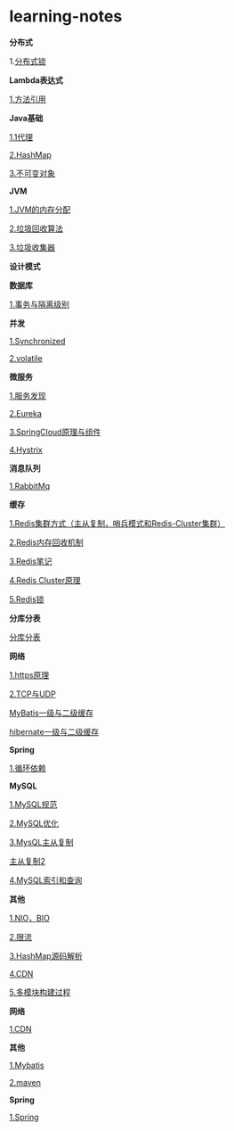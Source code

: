 # learning-notes

**分布式**

1.[分布式锁](blog/分布式/分布式锁.md)



**Lambda表达式**

[1.方法引用](blog/方法引用.md)



**Java基础**

[1.1代理](blog/Java基础/代理.md)

[2.HashMap](blog/HashMap.md)

[3.不可变对象](blog/不可变对象.md)

**JVM**

[1.JVM的内存分配](blog/JVM/JVM内存分配.md)

[2.垃圾回收算法](blog/JVM/垃圾回收算法.md)

[3.垃圾收集器](blog/JVM/垃圾收集器.md)



**设计模式**



**数据库**

[1.事务与隔离级别](blog/MySQL/MySQL.md)

**并发**

[1.Synchronized](blog/并发/Synchronized.md)

[2.volatile](blog/并发/volatile.md)

**微服务**

[1.服务发现](blog/微服务/服务发现.md)

[2.Eureka](blog/微服务/Eureka.md)

[3.SpringCloud原理与组件](blog/SpringCloud/SpringCloud.md)

[4.Hystrix](blog/SpringCloud/Hystrix.md)

**消息队列**

[1.RabbitMq](blog/RabbitMq.md)



**缓存**

[1.Redis集群方式（主从复制，哨兵模式和Redis-Cluster集群）](blog/Redis集群.md)

[2.Redis内存回收机制](https://juejin.im/post/5d107ad851882576df7fba9e)

[3.Redis笔记](https://www.yuque.com/crow/pra1nq/olryp6)

[4.Redis Cluster原理](https://www.yuque.com/yangwangxingkong-7ugey/sv4y3z/id5e7h)

[5.Redis锁](https://www.yuque.com/yangwangxingkong-7ugey/rigvqb/he9k4p)

**分库分表**

[分库分表](https://www.cnblogs.com/butterfly100/p/9034281.html)



**网络**

[1.https原理](blog/https原理.md)

[2.TCP与UDP](blog/TCP与UDP.md)



[MyBatis一级与二级缓存](https://www.yuque.com/paradise/java/zsxuyo#a9564471)

[hibernate一级与二级缓存](https://www.yuque.com/paradise/java/zsxuyo#a9564471)

**Spring**

[1.循环依赖](https://www.yuque.com/books/share/464efc50-69fe-4c97-ac20-c6a661cccb49/dpzl6u#mvdU8)

**MySQL**

[1.MySQL规范](https://www.yuque.com/yangwangxingkong-7ugey/sv4y3z/kkm8iv)

[2.MySQL优化](https://www.yuque.com/yangwangxingkong-7ugey/sv4y3z/zie0iu)

[3.MysQL主从复制](http://www.macrozheng.com/#/reference/mysql_master_slave)

[主从复制2](https://www.yuque.com/yiyidaoshu/zlyeu1/fzcbr8)

[4.MySQL索引和查询](blog/MySQL索引和查询.md)

**其他**

[1.NIO，BIO](blog/NIO与BIO.md)

[2.限流](https://windmt.com/2018/05/09/spring-cloud-15-spring-cloud-gateway-ratelimiter/)

[3.HashMap源码解析](https://www.cnblogs.com/xiaoxi/p/7233201.html)

[4.CDN](blog/CDN.md)

[5.多模块构建过程](blog/多模块构建过程.md)

**网络**

[1.CDN](blog/CDN.md)



**其他**

[1.Mybatis](blog/Mybatis.md)

[2.maven](blog/maven.md)

**Spring**

[1.Spring](blog/spring.md)